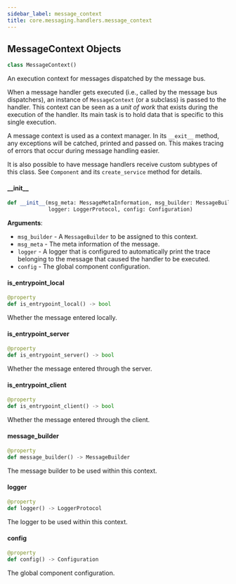 ```yaml
---
sidebar_label: message_context
title: core.messaging.handlers.message_context
---
```


## MessageContext Objects

```python
class MessageContext()
```

An execution context for messages dispatched by the message bus.

When a message handler gets executed (i.e., called by the message bus dispatchers), an instance of ``MessageContext`` (or a subclass)
is passed to the handler. This context can be seen as a *unit of work* that exists during the execution of the handler. Its main task is to
hold data that is specific to this single execution.

A message context is used as a context manager. In its ``__exit__`` method, any exceptions will be catched, printed and passed on. This
makes tracing of errors that occur during message handling easier.

It is also possible to have message handlers receive custom subtypes of this class. See ``Component`` and its ``create_service`` method for
details.

#### \_\_init\_\_

```python
def __init__(msg_meta: MessageMetaInformation, msg_builder: MessageBuilder, *,
             logger: LoggerProtocol, config: Configuration)
```

**Arguments**:

- `msg_builder` - A ``MessageBuilder`` to be assigned to this context.
- `msg_meta` - The meta information of the message.
- `logger` - A logger that is configured to automatically print the trace belonging to the message that caused the handler to be executed.
- `config` - The global component configuration.

#### is\_entrypoint\_local

```python
@property
def is_entrypoint_local() -> bool
```

Whether the message entered locally.

#### is\_entrypoint\_server

```python
@property
def is_entrypoint_server() -> bool
```

Whether the message entered through the server.

#### is\_entrypoint\_client

```python
@property
def is_entrypoint_client() -> bool
```

Whether the message entered through the client.

#### message\_builder

```python
@property
def message_builder() -> MessageBuilder
```

The message builder to be used within this context.

#### logger

```python
@property
def logger() -> LoggerProtocol
```

The logger to be used within this context.

#### config

```python
@property
def config() -> Configuration
```

The global component configuration.

